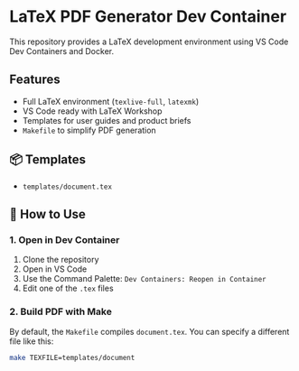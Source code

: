 # LaTeX PDF Generator Dev Container

This repository provides a LaTeX development environment using VS Code Dev Containers and Docker.

## Features

- Full LaTeX environment (`texlive-full`, `latexmk`)
- VS Code ready with LaTeX Workshop
- Templates for user guides and product briefs
- `Makefile` to simplify PDF generation

## 📦 Templates

- `templates/document.tex`

## 🚀 How to Use

### 1. Open in Dev Container

1. Clone the repository
2. Open in VS Code
3. Use the Command Palette: `Dev Containers: Reopen in Container`
4. Edit one of the `.tex` files

### 2. Build PDF with Make

By default, the `Makefile` compiles `document.tex`. You can specify a different file like this:

```bash
make TEXFILE=templates/document
